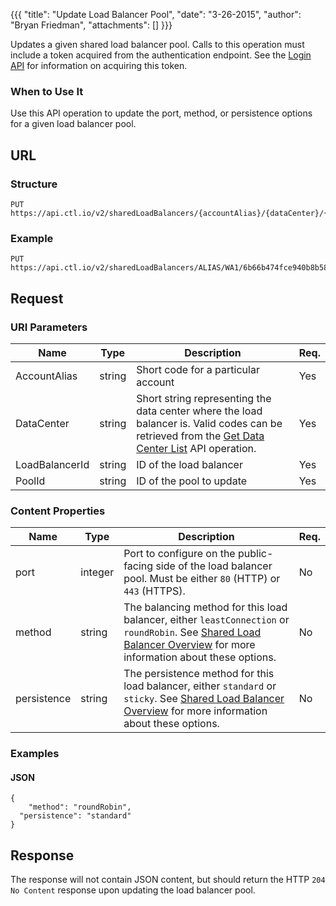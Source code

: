 {{{
  "title": "Update Load Balancer Pool",
  "date": "3-26-2015",
  "author": "Bryan Friedman",
  "attachments": []
}}}

Updates a given shared load balancer pool. Calls to this operation must include a token acquired from the authentication endpoint. See the [Login API](../Authentication/login.md) for information on acquiring this token.

### When to Use It

Use this API operation to update the port, method, or persistence options for a given load balancer pool.

## URL

### Structure

    PUT https://api.ctl.io/v2/sharedLoadBalancers/{accountAlias}/{dataCenter}/{loadBalancerId}/pools/{poolId}

### Example

    PUT https://api.ctl.io/v2/sharedLoadBalancers/ALIAS/WA1/6b66b474fce940b8b581242709b5b2f0/pools/40150dde098640e8b993de0e7417afc4

## Request

### URI Parameters

| Name | Type | Description | Req. |
| --- | --- | --- | --- |
| AccountAlias | string | Short code for a particular account | Yes |
| DataCenter | string | Short string representing the data center where the load balancer is. Valid codes can be retrieved from the [Get Data Center List](get-data-center.md) API operation. | Yes |
| LoadBalancerId | string | ID of the load balancer | Yes |
| PoolId | string | ID of the pool to update | Yes |

### Content Properties

| Name | Type | Description | Req. |
| --- | --- | --- | --- |
| port | integer | Port to configure on the public-facing side of the load balancer pool. Must be either `80` (HTTP) or `443` (HTTPS). | No |
| method | string | The balancing method for this load balancer, either `leastConnection` or `roundRobin`. See [Shared Load Balancer Overview](shared-load-balancer-overview.md) for more information about these options. | No |
| persistence | string | The persistence method for this load balancer, either `standard` or `sticky`. See [Shared Load Balancer Overview](shared-load-balancer-overview.md) for more information about these options. | No |

### Examples

#### JSON

    {
    	"method": "roundRobin",
      "persistence": "standard"
    }

## Response

The response will not contain JSON content, but should return the HTTP `204 No Content` response upon updating the load balancer pool.
